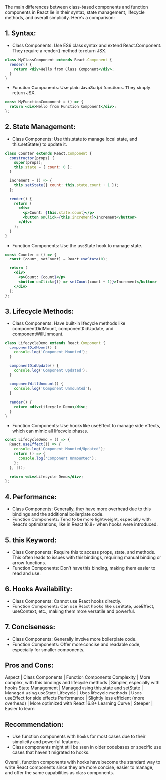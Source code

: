 The main differences between class-based components and function components in React lie in their syntax, state management, lifecycle methods, and overall simplicity. Here's a comparison:

## 1. Syntax:
- Class Components: Use ES6 class syntax and extend React.Component. They require a render() method to return JSX.

```jsx
class MyClassComponent extends React.Component {
  render() {
    return <div>Hello from Class Component</div>;
  }
}
```

- Function Components: Use plain JavaScript functions. They simply return JSX.

```jsx
const MyFunctionComponent = () => {
  return <div>Hello from Function Component</div>;
};
```

## 2. State Management:

- Class Components: Use this.state to manage local state, and this.setState() to update it.

```jsx
class Counter extends React.Component {
  constructor(props) {
    super(props);
    this.state = { count: 0 };
  }

  increment = () => {
    this.setState({ count: this.state.count + 1 });
  };

  render() {
    return (
      <div>
        <p>Count: {this.state.count}</p>
        <button onClick={this.increment}>Increment</button>
      </div>
    );
  }
}
```

- Function Components: Use the useState hook to manage state.

```jsx
const Counter = () => {
  const [count, setCount] = React.useState(0);

  return (
    <div>
      <p>Count: {count}</p>
      <button onClick={() => setCount(count + 1)}>Increment</button>
    </div>
  );
};
```

## 3. Lifecycle Methods:

- Class Components: Have built-in lifecycle methods like componentDidMount, componentDidUpdate, and componentWillUnmount.

```jsx
class LifecycleDemo extends React.Component {
  componentDidMount() {
    console.log('Component Mounted');
  }

  componentDidUpdate() {
    console.log('Component Updated');
  }

  componentWillUnmount() {
    console.log('Component Unmounted');
  }

  render() {
    return <div>Lifecycle Demo</div>;
  }
}
```

- Function Components: Use hooks like useEffect to manage side effects, which can mimic all lifecycle phases.

```jsx
const LifecycleDemo = () => {
  React.useEffect(() => {
    console.log('Component Mounted/Updated');
    return () => {
      console.log('Component Unmounted');
    };
  }, []);

  return <div>Lifecycle Demo</div>;
};
```

## 4. Performance:
- Class Components: Generally, they have more overhead due to this bindings and the additional boilerplate code.
- Function Components: Tend to be more lightweight, especially with React’s optimizations, like in React 16.8+ when hooks were introduced.

## 5. this Keyword:
- Class Components: Require this to access props, state, and methods. This often leads to issues with this bindings, requiring manual binding or arrow functions.
- Function Components: Don’t have this binding, making them easier to read and use.

## 6. Hooks Availability:
- Class Components: Cannot use React hooks directly.
- Function Components: Can use React hooks like useState, useEffect, useContext, etc., making them more versatile and powerful.

## 7. Conciseness:
- Class Components: Generally involve more boilerplate code.
- Function Components: Offer more concise and readable code, especially for smaller components.

## Pros and Cons:

Aspect |	Class Components	| Function Components
Complexity	| More complex, with this bindings and lifecycle methods	| Simpler, especially with hooks
State Management	| Managed using this.state and setState	| Managed using useState
Lifecycle	| Uses lifecycle methods	| Uses useEffect for side effects
Performance	| Slightly less efficient (more overhead)	| More optimized with React 16.8+
Learning Curve	| Steeper	| Easier to learn

## Recommendation:

- Use function components with hooks for most cases due to their simplicity and powerful features.
- Class components might still be seen in older codebases or specific use cases that haven't migrated to hooks.

Overall, function components with hooks have become the standard way to write React components since they are more concise, easier to manage, and offer the same capabilities as class components.
